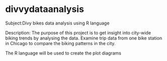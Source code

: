# divvydataanalysis

Subject:Divy bikes data analysis using R language

Description: The purpose of this project is to get insight into city-wide biking trends by analysing the data. Examine trip data from one bike station in Chicago to compare the biking patterns in the city.

The R language will be used to create the plot diagrams


